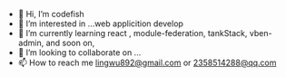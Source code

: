 - 👋 Hi, I’m codefish
- 👀 I’m interested in ...web applicition develop
- 🌱 I’m currently learning react , module-federation, tankStack, vben-admin, and soon on,
- 💞️ I’m looking to collaborate on ...
- 📫 How to reach me lingwu892@gmail.com or 2358514288@qq.com

<!---
a is a ✨ special ✨ repository because its `README.md` (this file) appears on your GitHub profile.
You can click the Preview link to take a look at your changes.
--->


